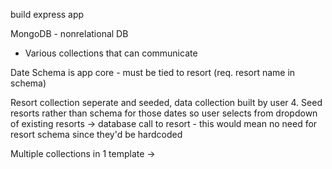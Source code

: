 build express app

MongoDB - nonrelational DB

- Various collections that can communicate

Date Schema is app core - must be tied to resort (req. resort name in schema)

Resort collection seperate and seeded, data collection built by user 4. Seed resorts rather than schema for those dates so user selects from dropdown of existing resorts -> database call to resort - this would mean no need for resort schema since they'd be hardcoded

Multiple collections in 1 template ->
